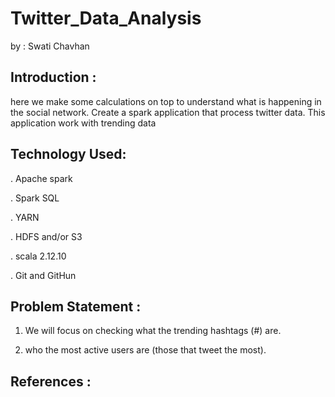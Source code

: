 # Twitter_Data_Analysis

by : Swati Chavhan


## Introduction :

here we make some calculations on top to understand what is happening in the social network. 
Create a spark application that process twitter data.
This application work with trending data 


## Technology Used:
. Apache spark

. Spark SQL

. YARN

. HDFS and/or S3

. scala 2.12.10

. Git and GitHun


## Problem Statement :

1. We will focus on checking what the trending hashtags (#) are.

2. who the most active users are (those that tweet the most).


## References :
